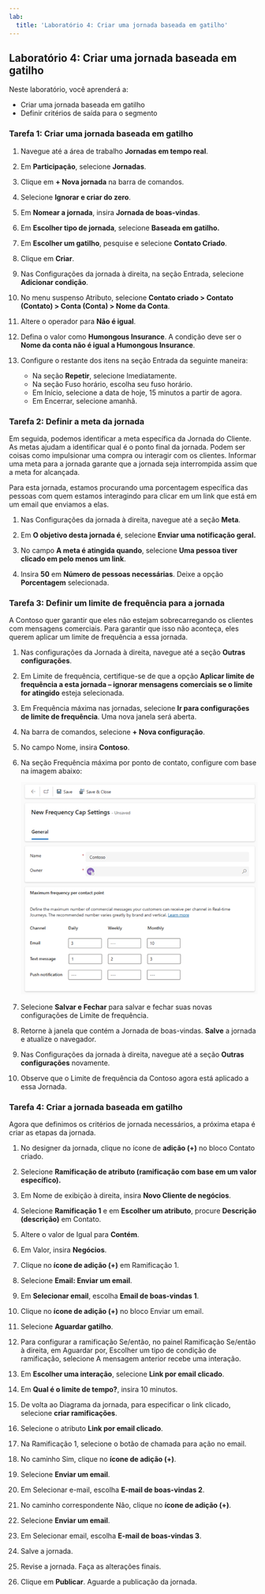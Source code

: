```yaml
---
lab:
  title: 'Laboratório 4: Criar uma jornada baseada em gatilho'
---
```


## Laboratório 4: Criar uma jornada baseada em gatilho 

Neste laboratório, você aprenderá a:
- Criar uma jornada baseada em gatilho
- Definir critérios de saída para o segmento 

### Tarefa 1: Criar uma jornada baseada em gatilho 
1. Navegue até a área de trabalho **Jornadas em tempo real**.

1. Em **Participação**, selecione **Jornadas**.

1. Clique em **+ Nova jornada** na barra de comandos.

1. Selecione **Ignorar e criar do zero**.

1. Em **Nomear a jornada**, insira **Jornada de boas-vindas**.

1. Em **Escolher tipo de jornada**, selecione **Baseada em gatilho.**

1. Em **Escolher um gatilho**, pesquise e selecione **Contato Criado**.

1. Clique em **Criar**.

1. Nas Configurações da jornada à direita, na seção Entrada, selecione **Adicionar condição**.

1. No menu suspenso Atributo, selecione **Contato criado > Contato (Contato) > Conta (Conta) > Nome da Conta**.

1. Altere o operador para **Não é igual**.

1. Defina o valor como **Humongous Insurance**. A condição deve ser o **Nome da conta não é igual a Humongous Insurance**.

1. Configure o restante dos itens na seção Entrada da seguinte maneira:
    - Na seção **Repetir**, selecione Imediatamente.
    - Na seção Fuso horário, escolha seu fuso horário.
    - Em Início, selecione a data de hoje, 15 minutos a partir de agora.
    - Em Encerrar, selecione amanhã.

### Tarefa 2: Definir a meta da jornada
Em seguida, podemos identificar a meta específica da Jornada do Cliente.  As metas ajudam a identificar qual é o ponto final da jornada.  Podem ser coisas como impulsionar uma compra ou interagir com os clientes.  Informar uma meta para a jornada garante que a jornada seja interrompida assim que a meta for alcançada.    

Para esta jornada, estamos procurando uma porcentagem específica das pessoas com quem estamos interagindo para clicar em um link que está em um email que enviamos a elas.  

1.  Nas Configurações da jornada à direita, navegue até a seção **Meta**.

1.  Em **O objetivo desta jornada é**, selecione **Enviar uma notificação geral.**

1.  No campo **A meta é atingida quando**, selecione **Uma pessoa tiver clicado em pelo menos um link**.

1.  Insira **50** em **Número de pessoas necessárias**. Deixe a opção **Porcentagem** selecionada. 

### Tarefa 3: Definir um limite de frequência para a jornada 
A Contoso quer garantir que eles não estejam sobrecarregando os clientes com mensagens comerciais. Para garantir que isso não aconteça, eles querem aplicar um limite de frequência a essa jornada.   

1.  Nas configurações da Jornada à direita, navegue até a seção **Outras configurações**.

1.  Em Limite de frequência, certifique-se de que a opção **Aplicar limite de frequência a esta jornada – ignorar mensagens comerciais se o limite for atingido** esteja selecionada.  

1.  Em Frequência máxima nas jornadas, selecione **Ir para configurações de limite de frequência**. Uma nova janela será aberta.

1.  Na barra de comandos, selecione **+ Nova configuração**.

1.  No campo Nome, insira **Contoso**.

1.  Na seção Frequência máxima por ponto de contato, configure com base na imagem abaixo:

    ![Captura de tela das configurações do limite de frequência, com Email definido como três diários e dez mensais, mensagem de texto definida como um diário, dois semanais e três mensais. Nada há nada definido para notificação por push.](../Labs/Media/frequency-cap.png)

1. Selecione **Salvar e Fechar** para salvar e fechar suas novas configurações de Limite de frequência.  

1.  Retorne à janela que contém a Jornada de boas-vindas. **Salve** a jornada e atualize o navegador.

1.  Nas Configurações da jornada à direita, navegue até a seção **Outras configurações** novamente.

1.  Observe que o Limite de frequência da Contoso agora está aplicado a essa Jornada.  

### Tarefa 4: Criar a jornada baseada em gatilho 
Agora que definimos os critérios de jornada necessários, a próxima etapa é criar as etapas da jornada. 

1. No designer da jornada, clique no ícone de **adição (+)** no bloco Contato criado.

1. Selecione **Ramificação de atributo (ramificação com base em um valor específico).**

1. Em Nome de exibição à direita, insira **Novo Cliente de negócios**.

1. Selecione **Ramificação 1** e em **Escolher um atributo**, procure **Descrição (descrição)** em Contato.

1. Altere o valor de Igual para **Contém**.

1. Em Valor, insira **Negócios**.

1. Clique no **ícone de adição (+)** em Ramificação 1.

1. Selecione **Email: Enviar um email**.

1. Em **Selecionar email**, escolha **Email de boas-vindas 1**.

1. Clique no **ícone de adição (+)** no bloco Enviar um email.

1. Selecione **Aguardar gatilho**.

1. Para configurar a ramificação Se/então, no painel Ramificação Se/então à direita, em Aguardar por, Escolher um tipo de condição de ramificação, selecione A mensagem anterior recebe uma interação.

1. Em **Escolher uma interação**, selecione **Link por email clicado**.

1. Em **Qual é o limite de tempo?**, insira 10 minutos.

1. De volta ao Diagrama da jornada, para especificar o link clicado, selecione **criar ramificações**.

1. Selecione o atributo **Link por email clicado**.

1. Na Ramificação 1, selecione o botão de chamada para ação no email.

1. No caminho Sim, clique no **ícone de adição (+)**.

1. Selecione **Enviar um email**.

1. Em Selecionar e-mail, escolha **E-mail de boas-vindas 2**.

1. No caminho correspondente Não, clique no **ícone de adição (+)**.

1. Selecione **Enviar um email**.

1. Em Selecionar email, escolha **E-mail de boas-vindas 3**.

1. Salve a jornada.

1. Revise a jornada. Faça as alterações finais.

1. Clique em **Publicar**. Aguarde a publicação da jornada.


